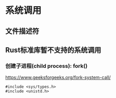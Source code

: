 # 系统调用

## 文件描述符

## Rust标准库暂不支持的系统调用

### 创建子进程(child process): fork()

https://www.geeksforgeeks.org/fork-system-call/

```
#include <sys/types.h> 
#include <unistd.h> 
```
